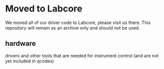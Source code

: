 # Moved to Labcore

We moved all of our driver code to Labcore, please visit us there. This repository will remain as an archive only and should not be used.

## hardware
drivers and other tools that are needed for instrument control (and are not yet included in qcodes)
